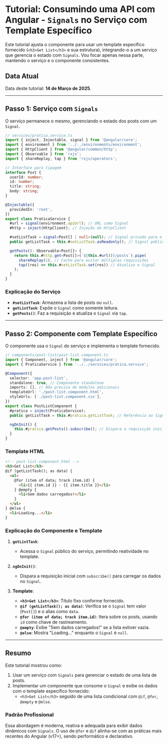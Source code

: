 

# Tutorial: Consumindo uma API com Angular - `Signals` no Serviço com Template Específico

Este tutorial ajusta o componente para usar um template específico fornecido (`<h3>Get List</h3>` e sua estrutura), integrando-o a um serviço que gerencia o estado com `Signals`. Vou focar apenas nessa parte, mantendo o serviço e o componente consistentes.

## Data Atual
Data deste tutorial: **14 de Março de 2025**.

---

## Passo 1: Serviço com `Signals`

O serviço permanece o mesmo, gerenciando o estado dos posts com um `Signal`.

```typescript
// services/pratica.service.ts
import { inject, Injectable, signal } from '@angular/core';
import { environment } from '../../environments/environment';
import { HttpClient } from '@angular/common/http';
import { Observable } from 'rxjs';
import { shareReplay, tap } from 'rxjs/operators';

// Interface para tipagem
interface Post {
  userId: number;
  id: number;
  title: string;
  body: string;
}

@Injectable({
  providedIn: 'root',
})
export class PraticaService {
  #url = signal(environment.apiUrl); // URL como Signal
  #http = inject(HttpClient); // Injeção do HttpClient

  #setListTask = signal<Post[] | null>(null); // Signal privado para o estado
  public getListTask = this.#setListTask.asReadonly(); // Signal público somente leitura

  getPosts(): Observable<Post[]> {
    return this.#http.get<Post[]>(`${this.#url()}/posts`).pipe(
      shareReplay(1), // Cache para evitar múltiplas requisições
      tap((res) => this.#setListTask.set(res)) // Atualiza o Signal
    );
  }
}
```

### Explicação do Serviço
- **`#setListTask`**: Armazena a lista de posts ou `null`.
- **`getListTask`**: Expõe o `Signal` como somente leitura.
- **`getPosts()`**: Faz a requisição e atualiza o `Signal` via `tap`.

---

## Passo 2: Componente com Template Específico

O componente usa o `Signal` do serviço e implementa o template fornecido.

```typescript
// components/post-list/post-list.component.ts
import { Component, inject } from '@angular/core';
import { PraticaService } from '../../services/pratica.service';

@Component({
  selector: 'app-post-list',
  standalone: true, // Componente standalone
  imports: [], // Não precisa de módulos adicionais
  templateUrl: './post-list.component.html',
  styleUrls: ['./post-list.component.css'],
})
export class PostListComponent {
  #pratica = inject(PraticaService);
  public getListTask = this.#pratica.getListTask; // Referência ao Signal do serviço

  ngOnInit() {
    this.#pratica.getPosts().subscribe(); // Dispara a requisição inicial
  }
}
```

### Template HTML
```html
<!-- post-list.component.html -->
<h3>Get List</h3>
@if (getListTask(); as data) {
  <ul>
    @for (item of data; track item.id) {
      <li>{{ item.id }} - {{ item.title }}</li>
    } @empty {
      <li>Sem dados carregados!</li>
    }
  </ul>
} @else {
  <li>Loading...</li>
}
```

### Explicação do Componente e Template
1. **`getListTask`**:
   - Acessa o `Signal` público do serviço, permitindo reatividade no template.

2. **`ngOnInit()`**:
   - Dispara a requisição inicial com `subscribe()` para carregar os dados no `Signal`.

3. **Template**:
   - **`<h3>Get List</h3>`**: Título fixo conforme fornecido.
   - **`@if (getListTask(); as data)`**: Verifica se o `Signal` tem valor (`Post[]`) e o alias como `data`.
   - **`@for (item of data; track item.id)`**: Itera sobre os posts, usando `id` como chave de rastreamento.
   - **`@empty`**: Exibe "Sem dados carregados!" se a lista estiver vazia.
   - **`@else`**: Mostra "Loading..." enquanto o `Signal` é `null`.

---

## Resumo
Este tutorial mostrou como:
1. Usar um serviço com `Signals` para gerenciar o estado de uma lista de posts.
2. Implementar um componente que consome o `Signal` e exibe os dados com o template específico fornecido:
   - `<h3>Get List</h3>` seguido de uma lista condicional com `@if`, `@for`, `@empty` e `@else`.

### Padrão Profissional
Essa abordagem é moderna, reativa e adequada para exibir dados dinâmicos com `Signals`. O uso de `@for` e `@if` alinha-se com as práticas mais recentes do Angular (v17+), sendo performático e declarativo.

